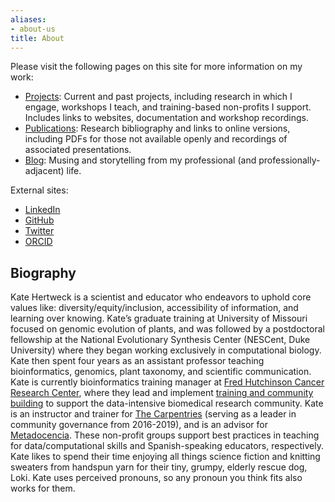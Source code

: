 ```yaml
---
aliases:
- about-us
title: About
---
```


Please visit the following pages on this site for more information on my work:

- [Projects](/projects/): Current and past projects, including research in which I engage, workshops I teach, and training-based non-profits I support. Includes links to websites, documentation and workshop recordings.
- [Publications](/publications/): Research bibliography and links to online versions, including PDFs for those not available openly and recordings of associated presentations.
- [Blog](/posts/): Musing and storytelling from my professional (and professionally-adjacent) life.

External sites:

- [LinkedIn](https://www.linkedin.com/in/katehertweck/)
- [GitHub](https://github.com/k8hertweck)
- [Twitter](https://twitter.com/k8hert)
- [ORCID](https://orcid.org/0000-0002-4026-4612)

## Biography

Kate Hertweck is a scientist and educator
who endeavors to uphold core values like:
diversity/equity/inclusion, 
accessibility of information, and
learning over knowing.
Kate’s graduate training at University of Missouri focused on genomic evolution of plants,
and was followed by a postdoctoral fellowship at the National Evolutionary Synthesis Center (NESCent, Duke University)
where they began working exclusively in computational biology.
Kate then spent four years as an assistant professor teaching 
bioinformatics, genomics, plant taxonomy,
and scientific communication.
Kate is currently bioinformatics training manager at [Fred Hutchinson Cancer Research Center](http://fredhutch.org),
where they lead and implement [training and community building](http://thecoop.fredhutch.org)
to support the data-intensive biomedical research community.
Kate is an instructor and trainer for [The Carpentries](https://carpentries.org)
(serving as a leader in community governance from 2016-2019),
and is an advisor for [Metadocencia](https://metadocencia.netlify.app).
These non-profit groups support best practices in teaching
for data/computational skills and Spanish-speaking educators, respectively.
Kate likes to spend their time enjoying all things science fiction
and knitting sweaters from handspun yarn for their tiny, grumpy, elderly rescue dog, Loki.
Kate uses perceived pronouns,
so any pronoun you think fits also works for them.
